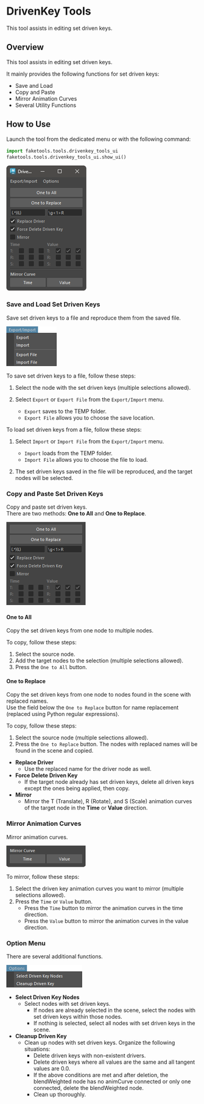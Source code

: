 # DrivenKey Tools

This tool assists in editing set driven keys.

## Overview

This tool assists in editing set driven keys.

It mainly provides the following functions for set driven keys:

- Save and Load
- Copy and Paste
- Mirror Animation Curves
- Several Utility Functions

## How to Use

Launch the tool from the dedicated menu or with the following command:

```python
import faketools.tools.drivenkey_tools_ui
faketools.tools.drivenkey_tools_ui.show_ui()
```

![image001](images/drivenkey_tools/image001.png)

### Save and Load Set Driven Keys

Save set driven keys to a file and reproduce them from the saved file.

![image002](images/drivenkey_tools/image002.png)

To save set driven keys to a file, follow these steps:

1. Select the node with the set driven keys (multiple selections allowed).

2. Select `Export` or `Export File` from the `Export/Import` menu.
   - `Export` saves to the TEMP folder.
   - `Export File` allows you to choose the save location.

To load set driven keys from a file, follow these steps:

1. Select `Import` or `Import File` from the `Export/Import` menu.
   - `Import` loads from the TEMP folder.
   - `Import File` allows you to choose the file to load.

2. The set driven keys saved in the file will be reproduced, and the target nodes will be selected.

### Copy and Paste Set Driven Keys

Copy and paste set driven keys.  
There are two methods: **One to All** and **One to Replace**.

![image003](images/drivenkey_tools/image003.png)

#### One to All

Copy the set driven keys from one node to multiple nodes.

To copy, follow these steps:

1. Select the source node.
2. Add the target nodes to the selection (multiple selections allowed).
3. Press the `One to All` button.

#### One to Replace

Copy the set driven keys from one node to nodes found in the scene with replaced names.  
Use the field below the `One to Replace` button for name replacement (replaced using Python regular expressions).

To copy, follow these steps:

1. Select the source node (multiple selections allowed).
2. Press the `One to Replace` button. The nodes with replaced names will be found in the scene and copied.

- **Replace Driver**
  - Use the replaced name for the driver node as well.
- **Force Delete Driven Key**
  - If the target node already has set driven keys, delete all driven keys except the ones being applied, then copy.
- **Mirror**
   - Mirror the T (Translate), R (Rotate), and S (Scale) animation curves of the target node in the **Time** or **Value** direction.

### Mirror Animation Curves

Mirror animation curves.

![image004](images/drivenkey_tools/image004.png)

To mirror, follow these steps:

1. Select the driven key animation curves you want to mirror (multiple selections allowed).
2. Press the `Time` or `Value` button.
   - Press the `Time` button to mirror the animation curves in the time direction.
   - Press the `Value` button to mirror the animation curves in the value direction.

### Option Menu

There are several additional functions.

![image005](images/drivenkey_tools/image005.png)

- **Select Driven Key Nodes**
  - Select nodes with set driven keys.
    - If nodes are already selected in the scene, select the nodes with set driven keys within those nodes.
    - If nothing is selected, select all nodes with set driven keys in the scene.
- **Cleanup Driven Key**
   - Clean up nodes with set driven keys. Organize the following situations:
     - Delete driven keys with non-existent drivers.
     - Delete driven keys where all values are the same and all tangent values are 0.0.
     - If the above conditions are met and after deletion, the blendWeighted node has no animCurve connected or only one connected, delete the blendWeighted node.
     - Clean up thoroughly.
